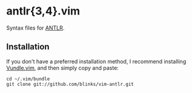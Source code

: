 # antlr{3,4}.vim

Syntax files for [ANTLR](http://www.antlr.org/).

## Installation

If you don't have a preferred installation method, I recommend installing
[Vundle.vim](https://github.com/gmarik/Vundle.vim), and then simply copy and
paste:

    cd ~/.vim/bundle
    git clone git://github.com/blinks/vim-antlr.git
